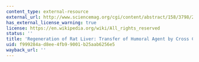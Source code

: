 ```yaml
---
content_type: external-resource
external_url: http://www.sciencemag.org/cgi/content/abstract/158/3798/272
has_external_license_warning: true
license: https://en.wikipedia.org/wiki/All_rights_reserved
status: ''
title: 'Regeneration of Rat Liver: Transfer of Humoral Agent by Cross Circulation'
uid: f999284a-d8ee-4fb9-9001-b25aab6256e5
wayback_url: ''
---
```

